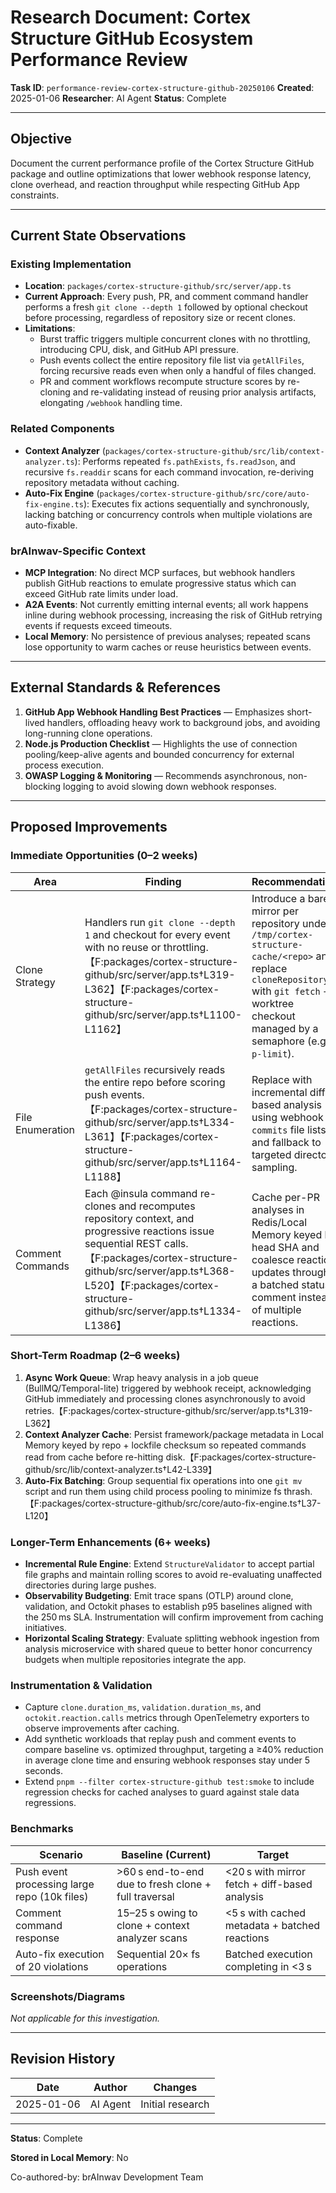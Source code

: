 # Research Document: Cortex Structure GitHub Ecosystem Performance Review

**Task ID**: `performance-review-cortex-structure-github-20250106`
**Created**: 2025-01-06
**Researcher**: AI Agent
**Status**: Complete

---

## Objective

Document the current performance profile of the Cortex Structure GitHub package and outline optimizations that lower webhook response latency, clone overhead, and reaction throughput while respecting GitHub App constraints.

---

## Current State Observations

### Existing Implementation
- **Location**: `packages/cortex-structure-github/src/server/app.ts`
- **Current Approach**: Every push, PR, and comment command handler performs a fresh `git clone --depth 1` followed by optional checkout before processing, regardless of repository size or recent clones.  
- **Limitations**:
  - Burst traffic triggers multiple concurrent clones with no throttling, introducing CPU, disk, and GitHub API pressure.
  - Push events collect the entire repository file list via `getAllFiles`, forcing recursive reads even when only a handful of files changed.  
  - PR and comment workflows recompute structure scores by re-cloning and re-validating instead of reusing prior analysis artifacts, elongating `/webhook` handling time.  

### Related Components
- **Context Analyzer** (`packages/cortex-structure-github/src/lib/context-analyzer.ts`): Performs repeated `fs.pathExists`, `fs.readJson`, and recursive `fs.readdir` scans for each command invocation, re-deriving repository metadata without caching.  
- **Auto-Fix Engine** (`packages/cortex-structure-github/src/core/auto-fix-engine.ts`): Executes fix actions sequentially and synchronously, lacking batching or concurrency controls when multiple violations are auto-fixable.  

### brAInwav-Specific Context
- **MCP Integration**: No direct MCP surfaces, but webhook handlers publish GitHub reactions to emulate progressive status which can exceed GitHub rate limits under load.  
- **A2A Events**: Not currently emitting internal events; all work happens inline during webhook processing, increasing the risk of GitHub retrying events if requests exceed timeouts.
- **Local Memory**: No persistence of previous analyses; repeated scans lose opportunity to warm caches or reuse heuristics between events.

---

## External Standards & References

1. **GitHub App Webhook Handling Best Practices** — Emphasizes short-lived handlers, offloading heavy work to background jobs, and avoiding long-running clone operations.
2. **Node.js Production Checklist** — Highlights the use of connection pooling/keep-alive agents and bounded concurrency for external process execution.
3. **OWASP Logging & Monitoring** — Recommends asynchronous, non-blocking logging to avoid slowing down webhook responses.

---

## Proposed Improvements

### Immediate Opportunities (0–2 weeks)

| Area | Finding | Recommendation | Impact | Effort |
|------|---------|----------------|--------|--------|
| Clone Strategy | Handlers run `git clone --depth 1` and checkout for every event with no reuse or throttling.【F:packages/cortex-structure-github/src/server/app.ts†L319-L362】【F:packages/cortex-structure-github/src/server/app.ts†L1100-L1162】 | Introduce a bare mirror per repository under `/tmp/cortex-structure-cache/<repo>` and replace `cloneRepository` with `git fetch` + worktree checkout managed by a semaphore (e.g., `p-limit`). | ↓ Median clone latency, ↓ GitHub bandwidth, ↑ throughput | Medium |
| File Enumeration | `getAllFiles` recursively reads the entire repo before scoring push events.【F:packages/cortex-structure-github/src/server/app.ts†L334-L361】【F:packages/cortex-structure-github/src/server/app.ts†L1164-L1188】 | Replace with incremental diff-based analysis using webhook `commits` file lists and fallback to targeted directory sampling. | ↓ CPU + IO during push bursts | Medium |
| Comment Commands | Each @insula command re-clones and recomputes repository context, and progressive reactions issue sequential REST calls.【F:packages/cortex-structure-github/src/server/app.ts†L368-L520】【F:packages/cortex-structure-github/src/server/app.ts†L1334-L1386】 | Cache per-PR analyses in Redis/Local Memory keyed by head SHA and coalesce reaction updates through a batched status comment instead of multiple reactions. | ↓ Comment latency, ↓ Octokit rate pressure | Medium |

### Short-Term Roadmap (2–6 weeks)

1. **Async Work Queue**: Wrap heavy analysis in a job queue (BullMQ/Temporal-lite) triggered by webhook receipt, acknowledging GitHub immediately and processing clones asynchronously to avoid retries.【F:packages/cortex-structure-github/src/server/app.ts†L319-L362】
2. **Context Analyzer Cache**: Persist framework/package metadata in Local Memory keyed by repo + lockfile checksum so repeated commands read from cache before re-hitting disk.【F:packages/cortex-structure-github/src/lib/context-analyzer.ts†L42-L339】
3. **Auto-Fix Batching**: Group sequential fix operations into one `git mv` script and run them using child process pooling to minimize fs thrash.【F:packages/cortex-structure-github/src/core/auto-fix-engine.ts†L37-L120】

### Longer-Term Enhancements (6+ weeks)

- **Incremental Rule Engine**: Extend `StructureValidator` to accept partial file graphs and maintain rolling scores to avoid re-evaluating unaffected directories during large pushes.
- **Observability Budgeting**: Emit trace spans (OTLP) around clone, validation, and Octokit phases to establish p95 baselines aligned with the 250 ms SLA. Instrumentation will confirm improvement from caching initiatives.
- **Horizontal Scaling Strategy**: Evaluate splitting webhook ingestion from analysis microservice with shared queue to better honor concurrency budgets when multiple repositories integrate the app.

### Instrumentation & Validation

- Capture `clone.duration_ms`, `validation.duration_ms`, and `octokit.reaction.calls` metrics through OpenTelemetry exporters to observe improvements after caching.
- Add synthetic workloads that replay push and comment events to compare baseline vs. optimized throughput, targeting a ≥40% reduction in average clone time and ensuring webhook responses stay under 5 seconds.
- Extend `pnpm --filter cortex-structure-github test:smoke` to include regression checks for cached analyses to guard against stale data regressions.

### Benchmarks

| Scenario | Baseline (Current) | Target |
|----------|--------------------|--------|
| Push event processing large repo (10k files) | >60 s end-to-end due to fresh clone + full traversal | <20 s with mirror fetch + diff-based analysis |
| Comment command response | 15–25 s owing to clone + context analyzer scans | <5 s with cached metadata + batched reactions |
| Auto-fix execution of 20 violations | Sequential 20× fs operations | Batched execution completing in <3 s |

### Screenshots/Diagrams

_Not applicable for this investigation._

---

## Revision History

| Date | Author | Changes |
|------|--------|---------|
| 2025-01-06 | AI Agent | Initial research |

---

**Status**: Complete

**Stored in Local Memory**: No

Co-authored-by: brAInwav Development Team
